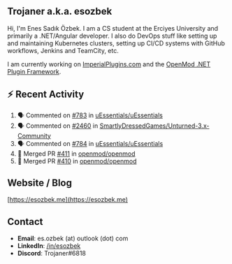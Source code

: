 ##  Trojaner a.k.a. esozbek
Hi, I'm Enes Sadık Özbek. I am a CS student at the Erciyes University and primarily a .NET/Angular developer. I also do DevOps stuff like setting up and maintaining Kubernetes clusters, setting up CI/CD systems with GitHub workflows, Jenkins and TeamCity, etc.

I am currently working on [ImperialPlugins.com](https://imperialplugins.com) and the [OpenMod .NET Plugin Framework](https://github.com/openmod/openmod). 

## :zap: Recent Activity

<!--START_SECTION:activity-->
1. 🗣 Commented on [#783](https://github.com/uEssentials/uEssentials/issues/783) in [uEssentials/uEssentials](https://github.com/uEssentials/uEssentials)
2. 🗣 Commented on [#2460](https://github.com/SmartlyDressedGames/Unturned-3.x-Community/issues/2460) in [SmartlyDressedGames/Unturned-3.x-Community](https://github.com/SmartlyDressedGames/Unturned-3.x-Community)
3. 🗣 Commented on [#784](https://github.com/uEssentials/uEssentials/issues/784) in [uEssentials/uEssentials](https://github.com/uEssentials/uEssentials)
4. 🎉 Merged PR [#411](https://github.com/openmod/openmod/pull/411) in [openmod/openmod](https://github.com/openmod/openmod)
5. 🎉 Merged PR [#410](https://github.com/openmod/openmod/pull/410) in [openmod/openmod](https://github.com/openmod/openmod)
<!--END_SECTION:activity-->

## Website / Blog
[https://esozbek.me](https://esozbek.me)

## Contact
- **Email**: es.ozbek (at) outlook (dot) com
- **LinkedIn**: [/in/esozbek](https://linkedin.com/in/esozbek)
- **Discord**: Trojaner#6818
